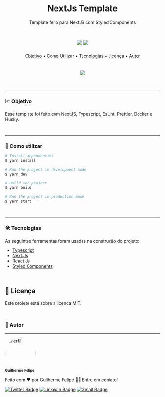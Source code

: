 <h1 align="center">NextJs Template</h1>
<p align="center">Template feito para NextJS com Styled Components</p>

<h1 align="center">
    <img src="https://img.shields.io/static/v1?label=Autor&message=Guilherme_Felipe&color=7159c1&style=for-the-badge&logo=ghost"/>
    <img src="https://img.shields.io/static/v1?label=Progresso&message=Final&color=informational&style=for-the-badge&logo=ghost"/>
</h1>

<p align="center">
 <a href="#-objetivo">Objetivo</a> •
 <a href="#-como-utilizar">Como Utilizar</a> •	
 <a href="#-tecnologias">Tecnologias</a> • 
 <a href="#-licença">Licença</a> • 
 <a href="#-autor">Autor</a>
</p>

<h1 align="center">
<img src='https://media.giphy.com/media/V5gLXxKH8z5DvQVz8P/giphy.gif?cid=790b7611168173f76cbd8fdbae635878d5764cc4873a1e8d&rid=giphy.gif&ct=g'/>
</h1>

<br />
<hr>

### 📈 Objetivo

Esse template foi feito com NextJS, Typescript, EsLint, Prettier, Docker e Husky.

<br />
<hr>
 
### 📝 Como utilizar

```bash
# Install dependencies
$ yarn install

# Run the project in development mode
$ yarn dev

# Build the project
$ yarn build

# Run the project in production mode
$ yarn start
```

<br />
<hr>

### 🛠 Tecnologias

As seguintes ferramentas foram usadas na construção do projeto:

- [Typescript](https://www.typescriptlang.org)
- [Next.Js](https://nextjs.org)
- [React Js](https://pt-br.reactjs.org)
- [Styled Components](https://styled-components.com)

<br>

## 📎 Licença

Este projeto está sobre a licença MIT.

<br>

### 👦 Autor

---

<a href="https://glerme.dev">
 <img style="border-radius: 50%;" src="https://avatars.githubusercontent.com/Glerme" width="100px;" alt="Perfil"/>
 <br />
 <sub><b>Guilherme Felipe</b></sub></a>

Feito com ❤️ por Guilherme Felipe 👋🏽 Entre em contato!

[![Twitter Badge](https://img.shields.io/badge/-@glhermme-1ca0f1?style=flat-square&labelColor=1ca0f1&logo=twitter&logoColor=white&link=https://twitter.com/glhermme)](https://twitter.com/glhermme) [![Linkedin Badge](https://img.shields.io/badge/-Guilherme-blue?style=flat-square&logo=Linkedin&logoColor=white&link=https://www.linkedin.com/in/glerme/)](https://www.linkedin.com/in/glerme/)
[![Gmail Badge](https://img.shields.io/badge/-guiggff@gmail.com-c14438?style=flat-square&logo=Gmail&logoColor=white&link=mailto:guiggff@gmail.com)](mailto:guiggff@gmail.com)
